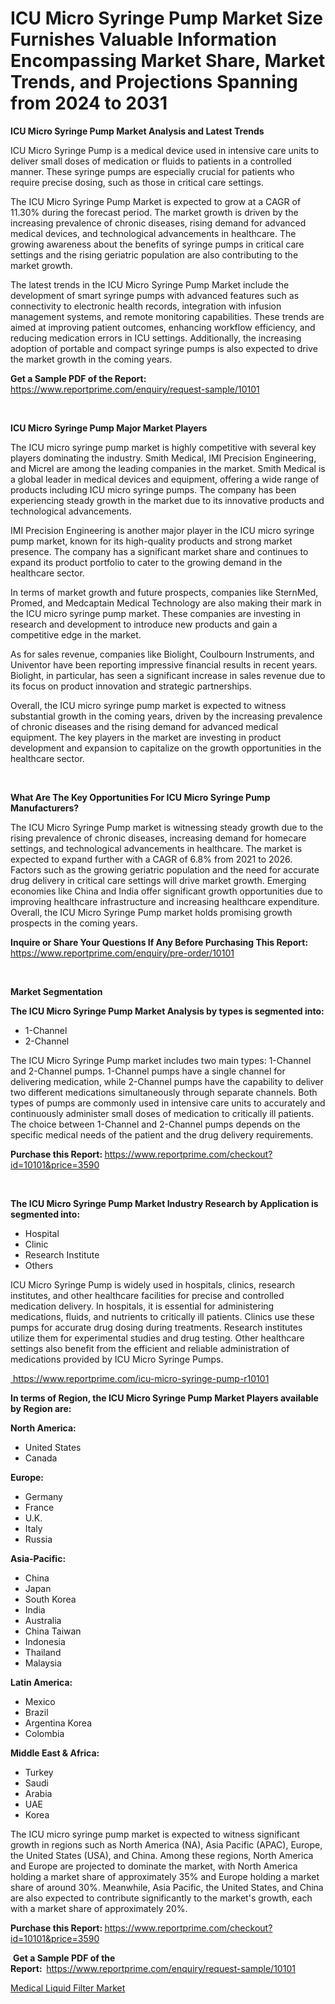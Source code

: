<p><h1>ICU Micro Syringe Pump Market Size Furnishes Valuable Information Encompassing Market Share, Market Trends, and Projections Spanning from 2024 to 2031</h1></p><p><strong>ICU Micro Syringe Pump Market Analysis and Latest Trends</strong></p>
<p><p>ICU Micro Syringe Pump is a medical device used in intensive care units to deliver small doses of medication or fluids to patients in a controlled manner. These syringe pumps are especially crucial for patients who require precise dosing, such as those in critical care settings.</p><p>The ICU Micro Syringe Pump Market is expected to grow at a CAGR of 11.30% during the forecast period. The market growth is driven by the increasing prevalence of chronic diseases, rising demand for advanced medical devices, and technological advancements in healthcare. The growing awareness about the benefits of syringe pumps in critical care settings and the rising geriatric population are also contributing to the market growth.</p><p>The latest trends in the ICU Micro Syringe Pump Market include the development of smart syringe pumps with advanced features such as connectivity to electronic health records, integration with infusion management systems, and remote monitoring capabilities. These trends are aimed at improving patient outcomes, enhancing workflow efficiency, and reducing medication errors in ICU settings. Additionally, the increasing adoption of portable and compact syringe pumps is also expected to drive the market growth in the coming years.</p></p>
<p><strong>Get a Sample PDF of the Report:&nbsp;</strong> <a href="https://www.reportprime.com/enquiry/request-sample/10101">https://www.reportprime.com/enquiry/request-sample/10101</a></p>
<p>&nbsp;</p>
<p><strong>ICU Micro Syringe Pump Major Market Players</strong></p>
<p><p>The ICU micro syringe pump market is highly competitive with several key players dominating the industry. Smith Medical, IMI Precision Engineering, and Micrel are among the leading companies in the market. Smith Medical is a global leader in medical devices and equipment, offering a wide range of products including ICU micro syringe pumps. The company has been experiencing steady growth in the market due to its innovative products and technological advancements.</p><p>IMI Precision Engineering is another major player in the ICU micro syringe pump market, known for its high-quality products and strong market presence. The company has a significant market share and continues to expand its product portfolio to cater to the growing demand in the healthcare sector.</p><p>In terms of market growth and future prospects, companies like SternMed, Promed, and Medcaptain Medical Technology are also making their mark in the ICU micro syringe pump market. These companies are investing in research and development to introduce new products and gain a competitive edge in the market.</p><p>As for sales revenue, companies like Biolight, Coulbourn Instruments, and Univentor have been reporting impressive financial results in recent years. Biolight, in particular, has seen a significant increase in sales revenue due to its focus on product innovation and strategic partnerships.</p><p>Overall, the ICU micro syringe pump market is expected to witness substantial growth in the coming years, driven by the increasing prevalence of chronic diseases and the rising demand for advanced medical equipment. The key players in the market are investing in product development and expansion to capitalize on the growth opportunities in the healthcare sector.</p></p>
<p>&nbsp;</p>
<p><strong>What Are The Key Opportunities For ICU Micro Syringe Pump Manufacturers?</strong></p>
<p><p>The ICU Micro Syringe Pump market is witnessing steady growth due to the rising prevalence of chronic diseases, increasing demand for homecare settings, and technological advancements in healthcare. The market is expected to expand further with a CAGR of 6.8% from 2021 to 2026. Factors such as the growing geriatric population and the need for accurate drug delivery in critical care settings will drive market growth. Emerging economies like China and India offer significant growth opportunities due to improving healthcare infrastructure and increasing healthcare expenditure. Overall, the ICU Micro Syringe Pump market holds promising growth prospects in the coming years.</p></p>
<p><strong>Inquire or Share Your Questions If Any Before Purchasing This Report:</strong> <a href="https://www.reportprime.com/enquiry/pre-order/10101">https://www.reportprime.com/enquiry/pre-order/10101</a></p>
<p>&nbsp;</p>
<p><strong>Market Segmentation</strong></p>
<p><strong>The ICU Micro Syringe Pump Market Analysis by types is segmented into:</strong></p>
<p><ul><li>1-Channel</li><li>2-Channel</li></ul></p>
<p><p>The ICU Micro Syringe Pump market includes two main types: 1-Channel and 2-Channel pumps. 1-Channel pumps have a single channel for delivering medication, while 2-Channel pumps have the capability to deliver two different medications simultaneously through separate channels. Both types of pumps are commonly used in intensive care units to accurately and continuously administer small doses of medication to critically ill patients. The choice between 1-Channel and 2-Channel pumps depends on the specific medical needs of the patient and the drug delivery requirements.</p></p>
<p><strong>Purchase this Report:&nbsp;</strong><a href="https://www.reportprime.com/checkout?id=10101&price=3590">https://www.reportprime.com/checkout?id=10101&price=3590</a></p>
<p>&nbsp;</p>
<p><strong>The ICU Micro Syringe Pump Market Industry Research by Application is segmented into:</strong></p>
<p><ul><li>Hospital</li><li>Clinic</li><li>Research Institute</li><li>Others</li></ul></p>
<p><p>ICU Micro Syringe Pump is widely used in hospitals, clinics, research institutes, and other healthcare facilities for precise and controlled medication delivery. In hospitals, it is essential for administering medications, fluids, and nutrients to critically ill patients. Clinics use these pumps for accurate drug dosing during treatments. Research institutes utilize them for experimental studies and drug testing. Other healthcare settings also benefit from the efficient and reliable administration of medications provided by ICU Micro Syringe Pumps.</p></p>
<p><a href="https://www.reportprime.com/icu-micro-syringe-pump-r10101">&nbsp;https://www.reportprime.com/icu-micro-syringe-pump-r10101</a></p>
<p><strong>In terms of Region, the ICU Micro Syringe Pump Market Players available by Region are:</strong></p>
<p>
    <p> <strong> North America: </strong>
        <ul>
            <li>United States</li>
            <li>Canada</li>
        </ul>
        </p> 
    <p> <strong> Europe: </strong>
        <ul>
            <li>Germany</li>
            <li>France</li>
            <li>U.K.</li>
            <li>Italy</li>
            <li>Russia</li>
        </ul>
        </p> 
    <p> <strong> Asia-Pacific: </strong>
        <ul>
            <li>China</li>
            <li>Japan</li>
            <li>South Korea</li>
            <li>India</li>
            <li>Australia</li>
            <li>China Taiwan</li>
            <li>Indonesia</li>
            <li>Thailand</li>
            <li>Malaysia</li>
        </ul>
        </p> 
    <p> <strong> Latin America: </strong>
        <ul>
            <li>Mexico</li>
            <li>Brazil</li>
            <li>Argentina Korea</li>
            <li>Colombia</li>
        </ul>
        </p> 
    <p> <strong> Middle East & Africa: </strong>
        <ul>
            <li>Turkey</li>
            <li>Saudi</li>
            <li>Arabia</li>
            <li>UAE</li>
            <li>Korea</li>
        </ul>
    </p>
    </p>
<p><p>The ICU micro syringe pump market is expected to witness significant growth in regions such as North America (NA), Asia Pacific (APAC), Europe, the United States (USA), and China. Among these regions, North America and Europe are projected to dominate the market, with North America holding a market share of approximately 35% and Europe holding a market share of around 30%. Meanwhile, Asia Pacific, the United States, and China are also expected to contribute significantly to the market's growth, each with a market share of approximately 20%.</p></p>
<p><strong>Purchase this Report: </strong><a href="https://www.reportprime.com/checkout?id=10101&price=3590">https://www.reportprime.com/checkout?id=10101&price=3590</a></p>
<p>&nbsp;<strong>Get a Sample PDF of the Report:&nbsp;&nbsp;</strong><a href="https://www.reportprime.com/enquiry/request-sample/10101">https://www.reportprime.com/enquiry/request-sample/10101</a></p>
<p><strong></strong></p>
<p><p><a href="https://github.com/RoccoManning/Market-Research-Report-List-4/blob/main/medical-liquid-filter-market.md">Medical Liquid Filter Market</a></p></p>